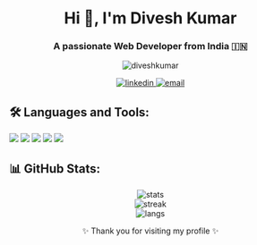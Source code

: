<!-- Header Section -->
<h1 align="center">Hi 👋, I'm Divesh Kumar</h1>
<h3 align="center">A passionate Web Developer from India 🇮🇳</h3>

<!-- GitHub Stats -->
<p align="center">
  <img src="https://komarev.com/ghpvc/?username=diveshsingh&label=Profile%20views&color=0e75b6&style=flat" alt="diveshkumar" />
</p>

<!-- Social Media -->
<p align="center">
  <a href="linkedin.com/in/divesh-kumar-109b6b263" target="blank">
    <img src="https://img.shields.io/badge/LinkedIn-blue?style=flat&logo=linkedin" alt="linkedin"/>
  </a>
  <a href="mailto:your-email@gmail.com">
    <img src="https://img.shields.io/badge/Gmail-red?style=flat&logo=gmail&logoColor=white" alt="email"/>
  </a>
</p>

<!-- Skills -->
<h2>🛠️ Languages and Tools:</h2>
<p>
  <img src="https://img.shields.io/badge/HTML5-E34F26?style=for-the-badge&logo=html5&logoColor=white"/>
  <img src="https://img.shields.io/badge/CSS3-1572B6?style=for-the-badge&logo=css3&logoColor=white"/>
  <img src="https://img.shields.io/badge/JavaScript-F7DF1E?style=for-the-badge&logo=javascript&logoColor=black"/>
  <img src="https://img.shields.io/badge/Node.js-339933?style=for-the-badge&logo=nodedotjs&logoColor=white"/>
  <img src="https://img.shields.io/badge/React-20232A?style=for-the-badge&logo=react&logoColor=61DAFB"/>
</p>

<!-- GitHub Stats Cards -->
<h2>📊 GitHub Stats:</h2>
<p align="center">
  <img src="https://github-readme-stats.vercel.app/api?username=diveshkumar&show_icons=true&theme=radical" alt="stats"/>
  <br/>
  <img src="https://github-readme-streak-stats.herokuapp.com/?user=diveshkumar&theme=radical" alt="streak"/>
  <br/>
  <img src="https://github-readme-stats.vercel.app/api/top-langs/?username=diveshkumar&layout=compact&theme=radical" alt="langs"/>
</p>

<!-- Footer -->
<p align="center">✨ Thank you for visiting my profile ✨</p>
